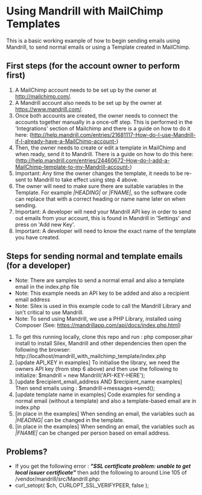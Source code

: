Using Mandrill with MailChimp Templates
=======================================

This is a basic working example of how to begin sending emails using Mandrill, to send normal emails or using a Template created in MailChimp.

First steps (for the account owner to perform first)
--------------------------------------------

1. A MailChimp account needs to be set up by the owner at http://mailchimp.com/.
2. A Mandrill account also needs to be set up by the owner at https://www.mandrill.com/.
3. Once both accounts are created, the owner needs to connect the accounts together manually in a once-off step. This is performed in the 'Integrations' section of Mailchimp and there is a guide on how to do it here: (http://help.mandrill.com/entries/21681117-How-do-I-use-Mandrill-if-I-already-have-a-MailChimp-account-)
4. Then, the owner needs to create or edit a template in MailChimp and when ready, send it to Mandrill. There is a guide on how to do this here: (http://help.mandrill.com/entries/24460672-How-do-I-add-a-MailChimp-template-to-my-Mandrill-account-)
5. Important: Any time the owner changes the template, it needs to be re-sent to Mandrill to take effect using step 4 above.
6. The owner will need to make sure there are suitable variables in the Template. For example *|HEADING|* or *|FNAME|*, so the software code can replace that with a correct heading or name name later on when sending.
7. Important: A developer will need your Mandrill API key in order to send out emails from your account, this is found in Mandrill in 'Settings' and press on 'Add new Key'.
7. Important: A developer will need to know the exact name of the template you have created.

Steps for sending normal and template emails (for a developer)
----------------------------------------------------------------

* Note: There are samples to send a normal email and also a template email in the index.php file
* Note: This example needs an API key to be added and also a recipient email address
* Note: Silex is used in this example code to call the Mandrill Library and isn't critical to use Mandrill.
* Note: To send using Mandrill, we use a PHP Library, installed using Composer (See: https://mandrillapp.com/api/docs/index.php.html)

1. To get this running locally, clone this repo and run : php composer.phar install to install Silex, Mandrill and other dependencies then open the following the browser: http://localhost/mandrill_with_mailchimp_template/index.php
2. [update API_KEY in examples] To initialise the library, we need the owners API key (from step 6 above) and then use the following to initialize: $mandrill = new Mandrill('API-KEY-HERE');
3. [update $recipient_email_address AND $recipient_name examples] Then send emails using : $mandrill->messages->send();
4. [update template name in examples] Code examples for sending a normal email (without a template) and also a template-based email are in index.php
5. [in place in the examples] When sending an email, the variables such as *|HEADING|* can be changed in the template.
6. [in place in the examples] When sending an email, the variables such as *|FNAME|* can be changed per person based on email address.

Problems?
---------

* If you get the following error : ***"SSL certificate problem: unable to get local issuer certificate"*** then add the following to around Line 105 of /vendor/mandrill/src/Mandrill.php:
* curl_setopt( $ch, CURLOPT_SSL_VERIFYPEER, false );

